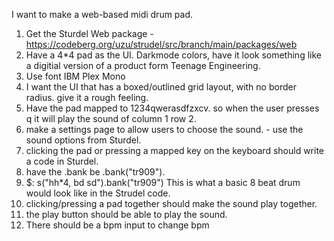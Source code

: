 I want to make a web-based midi drum pad.

1. Get the Sturdel Web package - https://codeberg.org/uzu/strudel/src/branch/main/packages/web
2. Have a 4\*4 pad as the UI. Darkmode colors, have it look something like a digitial version of a product form Teenage Engineering.
3. Use font IBM Plex Mono
4. I want the UI that has a boxed/outlined grid layout, with no border radius. give it a rough feeling.
5. Have the pad mapped to 1234qwerasdfzxcv. so when the user presses q it will play the sound of column 1 row 2.
6. make a settings page to allow users to choose the sound. - use the sound options from Sturdel.
7. clicking the pad or pressing a mapped key on the keyboard should write a code in Sturdel.
8. have the .bank be .bank("tr909").
9. $: s("hh\*4, bd sd").bank("tr909") This is what a basic 8 beat drum would look like in the Strudel code.
10. clicking/pressing a pad together should make the sound play together.
11. the play button should be able to play the sound.
12. There should be a bpm input to change bpm

